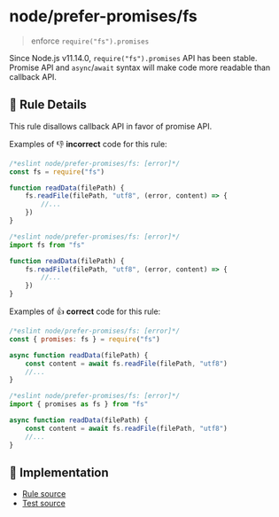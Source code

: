 # node/prefer-promises/fs
> enforce `require("fs").promises`

Since Node.js v11.14.0, `require("fs").promises` API has been stable.
Promise API and `async`/`await` syntax will make code more readable than callback API.

## 📖 Rule Details

This rule disallows callback API in favor of promise API.

Examples of :-1: **incorrect** code for this rule:

```js
/*eslint node/prefer-promises/fs: [error]*/
const fs = require("fs")

function readData(filePath) {
    fs.readFile(filePath, "utf8", (error, content) => {
        //...
    })
}
```

```js
/*eslint node/prefer-promises/fs: [error]*/
import fs from "fs"

function readData(filePath) {
    fs.readFile(filePath, "utf8", (error, content) => {
        //...
    })
}
```

Examples of :+1: **correct** code for this rule:

```js
/*eslint node/prefer-promises/fs: [error]*/
const { promises: fs } = require("fs")

async function readData(filePath) {
    const content = await fs.readFile(filePath, "utf8")
    //...
}
```

```js
/*eslint node/prefer-promises/fs: [error]*/
import { promises as fs } from "fs"

async function readData(filePath) {
    const content = await fs.readFile(filePath, "utf8")
    //...
}
```

## 🔎 Implementation

- [Rule source](../../../lib/rules/prefer-promises/fs.js)
- [Test source](../../../tests/lib/rules/prefer-promises/fs.js)
